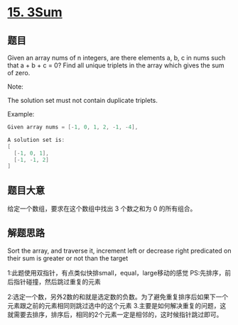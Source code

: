 # [15. 3Sum](https://leetcode.com/problems/3sum/)

## 题目

Given an array nums of n integers, are there elements a, b, c in nums such that a + b + c = 0? Find all unique triplets in the array which gives the sum of zero.

Note:

The solution set must not contain duplicate triplets.

Example:

```c
Given array nums = [-1, 0, 1, 2, -1, -4],

A solution set is:
[
  [-1, 0, 1],
  [-1, -1, 2]
]
```

## 题目大意

给定一个数组，要求在这个数组中找出 3 个数之和为 0 的所有组合。

## 解题思路

Sort the array, and traverse it, increment left or decrease right predicated on their sum is greater or not than the target

1:此题使用双指针，有点类似快排small，equal，large移动的感觉
PS:先排序，前后指针碰撞，然后跳过重复的元素

2:选定一个数，另外2数的和就是选定数的负数。为了避免重复排序后如果下一个元素跟之前的元素相同则跳过选中的这个元素
3.主要是如何解决重复的问题，这就需要去排序，排序后，相同的2个元素一定是相邻的，这时候指针跳过即可。




